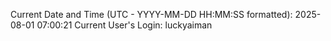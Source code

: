 Current Date and Time (UTC - YYYY-MM-DD HH:MM:SS formatted): 2025-08-01 07:00:21
Current User's Login: luckyaiman
